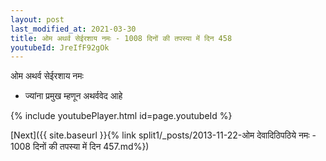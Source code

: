 ```yaml
---
layout: post
last_modified_at: 2021-03-30
title: ओम अथर्व सेईरशाय नमः - 1008 दिनों की तपस्या में दिन 458
youtubeId: JreIfF92gOk
---
```

 
 
 ओम अथर्व सेईरशाय नमः  
 
 -  ज्यांना प्रमुख म्हणून अथर्ववेद आहे 
 
  
 
  
 
 
 
 
 
 


{% include youtubePlayer.html id=page.youtubeId %}
 
[Next]({{ site.baseurl }}{% link  split1/_posts/2013-11-22-ओम देवादिठिपठिये नमः - 1008 दिनों की तपस्या में दिन 457.md%})
 
